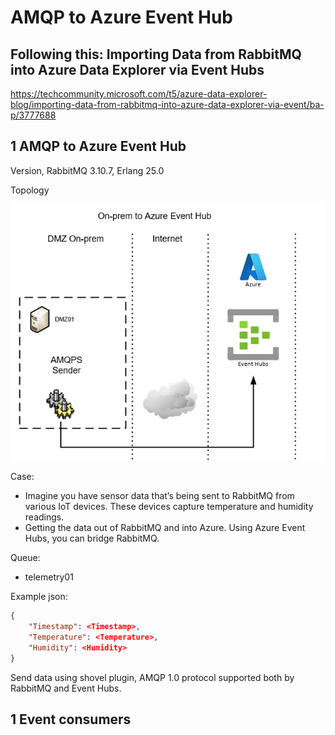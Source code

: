# AMQP to Azure Event Hub 

## Following this: Importing Data from RabbitMQ into Azure Data Explorer via Event Hubs

https://techcommunity.microsoft.com/t5/azure-data-explorer-blog/importing-data-from-rabbitmq-into-azure-data-explorer-via-event/ba-p/3777688

## 1 AMQP to Azure Event Hub 

Version, RabbitMQ 3.10.7, Erlang 25.0

Topology

![Topology ](https://github.com/spawnmarvel/quickguides/blob/main/eventhub/images/topology.jpg)

Case:
* Imagine you have sensor data that’s being sent to RabbitMQ from various IoT devices. These devices capture temperature and humidity readings. 
* Getting the data out of RabbitMQ and into Azure. Using Azure Event Hubs, you can bridge RabbitMQ.

Queue:
* telemetry01

Example json:

```json
{
    "Timestamp": <Timestamp>, 
    "Temperature": <Temperature>, 
    "Humidity": <Humidity>
}

```
Send data using shovel plugin,  AMQP 1.0 protocol supported both by RabbitMQ and Event Hubs.


## 1 Event consumers

